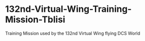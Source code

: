 # 132nd-Virtual-Wing-Training-Mission-Tblisi
Training Mission used by the 132nd Virtual Wing flying DCS World
